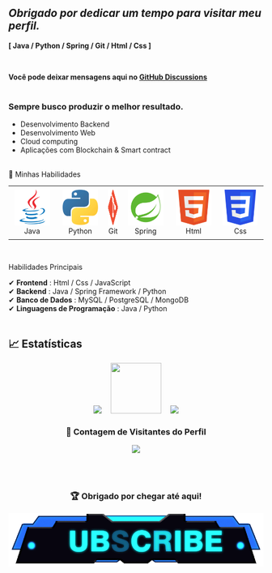 ##  *Obrigado por dedicar um tempo para visitar meu perfil.*

<span><b>[ Java / Python / Spring / Git / Html / Css ]</b></span>

<br>

**Você pode deixar mensagens aqui no [GitHub Discussions](https://github.com/seuprofile/seuprofile/discussions/categories/livro-de-visitas)**
<br>
<br>

<h3>Sempre busco produzir o melhor resultado.</h3>


- Desenvolvimento Backend
- Desenvolvimento Web
- Cloud computing 
- Aplicações com Blockchain & Smart contract
<br>
 💾 Minhas Habilidades

<table align="center">
  <tr>
    <td align="center" width="96">
      <a href="#java">
        <img src="https://github.com/gBonasorte/testeimagens/blob/main/imagensGitHub/unnamed%20(4).jpg?raw=true" width="70" height="70" alt="Java" />
      </a>
      <br>Java</br>
    </td>
    <td align="center" width="96"  height="100"> 
      <a href="#Python">
        <img src="https://github.com/gBonasorte/testeimagens/blob/main/imagensGitHub/unnamed%20(5).jpg?raw=true" width="70" height="70" alt="Spring Framework" />
      </a>
      <br>Python
    </td>
    <td align="center" width="">
      <a href="#Git">
        <img src="https://github.com/gBonasorte/testeimagens/blob/main/imagensGitHub/unnamed%20(2).jpg?raw=true" width="70" height="70" alt="Hibernate" />
      </a>
      <br>Git
    </td>
    <td align="center" width="96">
      <a href="#Spring Framework">
        <img src="https://github.com/gBonasorte/testeimagens/blob/main/imagensGitHub/unnamed%20(3).jpg?raw=true" width="70" height="70" alt="JSP" />
      </a>
      <br>Spring 
    </td>
    <td align="center" width="96">
      <a href="#Html">
        <img src=https://github.com/gBonasorte/testeimagens/blob/main/imagensGitHub/unnamed%20(1).jpg?raw=true" width="70" height="70" alt="Servlets" />
      </a>
      <br>Html
    </td>
     <td align="center" width="96">
      <a href="#Css">
        <img src="https://github.com/gBonasorte/testeimagens/blob/main/imagensGitHub/unnamed.jpg?raw=true" width="70" height="70" alt="Maven" />
      </a>
      <br>Css
    </td>  
  </tr>
  <!-- Adicione mais habilidades específicas do Java conforme necessário -->
</table>
<br>

Habilidades Principais

✔ <b>Frontend</b> : Html / Css / JavaScript <br>
✔ <b>Backend</b> : Java / Spring Framework / Python <br>
✔ <b>Banco de Dados</b> : MySQL / PostgreSQL / MongoDB <br>
✔ <b>Linguagens de Programação</b> : Java / Python <br>
<br>

<h2>📈 Estatísticas</h2>
<p align="center">
     <img width="150" src="https://cdn.jsdelivr.net/gh/sun0225SUN/sun0225SUN/assets/images/left.png" />&emsp;
     <img src="https://media.tenor.com/0ENB5HuTH0gAAAAi/trophy-beker.gif" width="100px" height="100px">&emsp;
     <img width="150" src="https://cdn.jsdelivr.net/gh/sun0225SUN/sun0225SUN/assets/images/right.png" /> 
 </p>
 <p align="center">
 <div align="center">
   
   
 
 <!-- Adicione outras estatísticas relevantes do perfil GitHub conforme necessário -->
</p>
<div align=center>
  <h3><b>📍 Contagem de Visitantes do Perfil</b></h3>
</div>
    
<p align="center" >   
  <img src="https://profile-counter.glitch.me/seuprofile/count.svg" />  
</p>

<br><br>


<h3>🏆 Obrigado por chegar até aqui!</h3>

  <a href="https://github.com/gBonasorte">
   <img src="https://github.com/gBonasorte/testeimagens/blob/main/twitch-354.gif?raw=true">
</a>

   </div>
